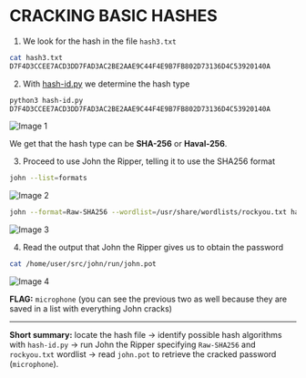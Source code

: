 # CRACKING BASIC HASHES

1. We look for the hash in the file `hash3.txt`

```bash
cat hash3.txt
D7F4D3CCEE7ACD3DD7FAD3AC2BE2AAE9C44F4E9B7FB802D73136D4C53920140A
```

2. With [hash-id.py](http://hash-id.py) we determine the hash type

```bash
python3 hash-id.py
D7F4D3CCEE7ACD3DD7FAD3AC2BE2AAE9C44F4E9B7FB802D73136D4C53920140A
```

![Image 1](([screenshots/imagen1.png]https://github.com/vthewolf/cybersecurity-labs/blob/main/john-the-ripper/1.Cracking-basic-hashes/captures/image1.png?raw=true))


We get that the hash type can be **SHA-256** or **Haval-256**.

3. Proceed to use John the Ripper, telling it to use the SHA256 format

```bash
john --list=formats
```

![Image 2]([screenshots/imagen1.png](https://github.com/vthewolf/cybersecurity-labs/blob/main/john-the-ripper/1.Cracking-basic-hashes/captures/image2.png))

```bash
john --format=Raw-SHA256 --wordlist=/usr/share/wordlists/rockyou.txt hash3.txt
```

![Image 3]([screenshots/imagen1.png](https://github.com/vthewolf/cybersecurity-labs/blob/main/john-the-ripper/1.Cracking-basic-hashes/captures/image3.png))

4. Read the output that John the Ripper gives us to obtain the password

```bash
cat /home/user/src/john/run/john.pot
```

![Image 4]([screenshots/imagen1.png](https://github.com/vthewolf/cybersecurity-labs/blob/main/john-the-ripper/1.Cracking-basic-hashes/captures/image4.png))

**FLAG:** `microphone` (you can see the previous two as well because they are saved in a list with everything John cracks)

---

**Short summary:** locate the hash file → identify possible hash algorithms with `hash-id.py` → run John the Ripper specifying `Raw-SHA256` and `rockyou.txt` wordlist → read `john.pot` to retrieve the cracked password (`microphone`).

